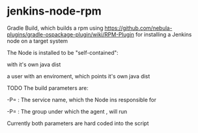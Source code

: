 # jenkins-node-rpm

Gradle Build, which builds a rpm using https://github.com/nebula-plugins/gradle-ospackage-plugin/wiki/RPM-Plugin  for installing a Jenkins node on a target system 

The Node is installed to be "self-contained": 

with it's own java dist

a user with an enviroment, which points it's own java dist


TODO The build parameters are: 

-P=<serviceName> : The service name, which the Node ins responsible for

-P=<group> : The group under which the agent , will run
  
Currently both parameters are hard coded into the script

